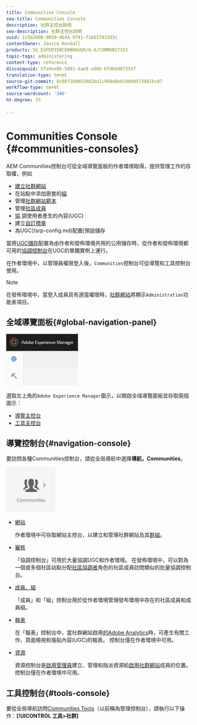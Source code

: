 ```yaml
---
title: Communities Console
seo-title: Communities Console
description: 社群主控台說明
seo-description: 社群主控台說明
uuid: 1c5b2600-9059-4b44-9741-f1b627423d3c
contentOwner: Janice Kendall
products: SG_EXPERIENCEMANAGER/6.4/COMMUNITIES
topic-tags: administering
content-type: reference
discoiquuid: 5fa9ee8b-5893-4ae9-a986-bfdbb00f355f
translation-type: tm+mt
source-git-commit: 8c66f2b0053882bd1c998d8e01dbb0573881bc87
workflow-type: tm+mt
source-wordcount: '346'
ht-degree: 1%

---
```



# Communities Console {#communities-consoles}

AEM Communities控制台可從全域導覽面板的作者環境取得，提供管理工作的存取權，例如

* [建立社群網站](sites-console.md)
* 在站點中添加嵌套的[組](groups.md)
* 管理[社群網站範本](sites.md)
* 管理[社區成員](members.md)
* [協](moderate-ugc.md) 調使用者產生的內容(UGC)
* 建立[自訂標章](badges.md)
* 為UGC](srp-config.md)配置[預設儲存

當將[UGC儲存](working-with-srp.md)配置為由作者和發佈環境共用的公用儲存時，從作者和發佈環境都可用的[協調控制台](moderation.md)在UGC的單獨實例上運行。

在作者環境中，以管理員權限登入後，`Communities`控制台可從導覽和工具控制台使用。

>[!NOTE]
>
>在發佈環境中，當登入成員具有適當權限時，[社群網站](sites-console.md)將顯示`Administration`功能表項目。

## 全域導覽面板{#global-navigation-panel}

![chlimage_1-91](assets/chlimage_1-91.png)

選取左上角的`Adobe Experience Manager`圖示，以開啟全域導覽面板並存取兩個圖示：

* [導覽主控台](#navigation-console)
* [工具主控台](tools.md)

## 導覽控制台{#navigation-console}

要訪問各種Communities控制台，請從全局導航中選擇&#x200B;**導航，Communities**。

![chlimage_1-92](assets/chlimage_1-92.png)

* [網站](sites-console.md)

   作者環境中可存取網站主控台，以建立和管理社群網站及其[群組](groups.md)。

* [審核](moderation.md)

   「協調控制台」可用於大量協調UGC和作者環境。 在發佈環境中，可以對為一個或多個社區站點分配[社區協調者](users.md#publishenvironmentusersandgroups)角色的社區成員訪問類似的批量協調控制台。

* [成員、組](members.md)

   「成員」和「組」控制台用於從作者環境管理發布環境中存在的社區成員和成員組。

* [報表](reports.md)

   在「報表」控制台中，當社群網站啟用[的Adobe Analytics](sites-console.md#analytics)時，可產生有關工作、頁面檢視和張貼內容(UGC)的報表。 控制台僅在作者環境中可用。

* [資源](resources.md)

   資源控制台是[啟用管理員](enablement.md#communitymanagers)建立、管理和指派資源給[啟用社群網站](overview.md#enablement-community)成員的位置。 控制台僅在作者環境中可用。

## 工具控制台{#tools-console}

要從全局導航訪問[Communities Tools](tools.md)（以前稱為管理控制台），請執行以下操作：**[!UICONTROL 工具>社群]**
